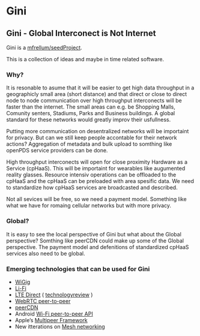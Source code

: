 Gini
====
Gini - Global Interconect is Not Internet
-----------------------------------------
Gini is a [mfrellum/seedProject](https://github.com/mfrellum/seedProject/edit/master/README.md).

This is a collection of ideas and maybe in time related software.

### Why?
It is resonable to asume that it will be easier to get high data throughput in a geographicly small area (short distance) and that direct or close to direct node to node communication over high throughput interconects will be faster than the internet. The small areas can e.g. be Shopping Malls, Comunity senters, Stadiums, Parks and Business buildings. A global standard for these networks would greatly improv their usfullness.

Putting more communication on desentralized networks will be importaint for privacy. But can we still keep people accontable for their network actions? Aggregation of metadata and bulk upload to somthing like openPDS service providers can be done.

High throughput interconects will open for close proximity Hardware as a Service (cpHaaS). This will be importaint for wearables like augumented reality glasses. Resource intensiv operations can be offloaded to the cpHaaS and the cpHaaS can be preloaded with area spesific data. We need to standardize how cpHaaS services are broadcasted and described.

Not all sevices will be free, so we need a payment model. Something like what we have for romaing cellular networks but with more privacy. 

### Global?
It is easy to see the local perspective of Gini but what about the Global perspective? Somthing like peerCDN could make up some of the Global perspective. The payment model and defenitions of standardized cpHaaS services also need to be global. 

### Emerging technologies that can be used for Gini
- [WiGig](http://en.wikipedia.org/wiki/Wireless_Gigabit_Alliance)
- [Li-Fi](http://en.wikipedia.org/wiki/Li-Fi)
- [LTE Direct](https://ltedirect.qualcomm.com/) ( [technologyreview](http://www.technologyreview.com/news/530996/future-smartphones-wont-need-cell-towers-to-connect/) )
- [WebRTC peer-to-peer](http://w3c.github.io/webrtc-pc/#peer-to-peer-connections)
- [peerCDN](https://peercdn.com/)
- Android [Wi-Fi peer-to-peer API](http://developer.android.com/guide/topics/connectivity/wifip2p.html)
- Apple’s [Multipeer Framework](https://developer.apple.com/library/ios/DOCUMENTATION/MultipeerConnectivity/Reference/MultipeerConnectivityFramework/index.html)
- New itterations on [Mesh networking](http://en.wikipedia.org/wiki/Mesh_networking)
